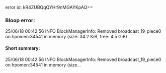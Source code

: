 error id: kR4ZUBQqQYHr9nMGAYKpAQ==
### Bloop error:

25/06/18 00:42:56 INFO BlockManagerInfo: Removed broadcast_19_piece0 on hpomen:34541 in memory (size: 34.2 KiB, free: 4.5 GiB)
#### Short summary: 

25/06/18 00:42:56 INFO BlockManagerInfo: Removed broadcast_19_piece0 on hpomen:34541 in memory (size...